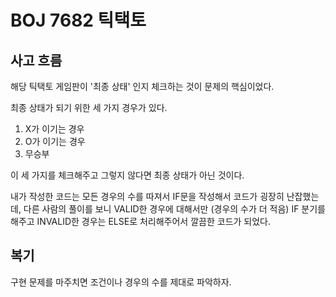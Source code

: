 # BOJ 7682 틱택토

## 사고 흐름

해당 틱택토 게임판이 '최종 상태' 인지 체크하는 것이 문제의 핵심이었다.

최종 상태가 되기 위한 세 가지 경우가 있다.

1. X가 이기는 경우 
2. O가 이기는 경우
3. 무승부 

이 세 가지를 체크해주고 그렇지 않다면 최종 상태가 아닌 것이다.

내가 작성한 코드는 모든 경우의 수를 따져서 IF문을 작성해서 코드가 굉장히 난잡했는데, 다른 사람의 풀이를 보니 VALID한 경우에 대해서만 (경우의 수가 더 적음) IF 분기를 해주고 INVALID한 경우는 ELSE로 처리해주어서 깔끔한 코드가 되었다.

## 복기

구현 문제를 마주치면 조건이나 경우의 수를 제대로 파악하자.
